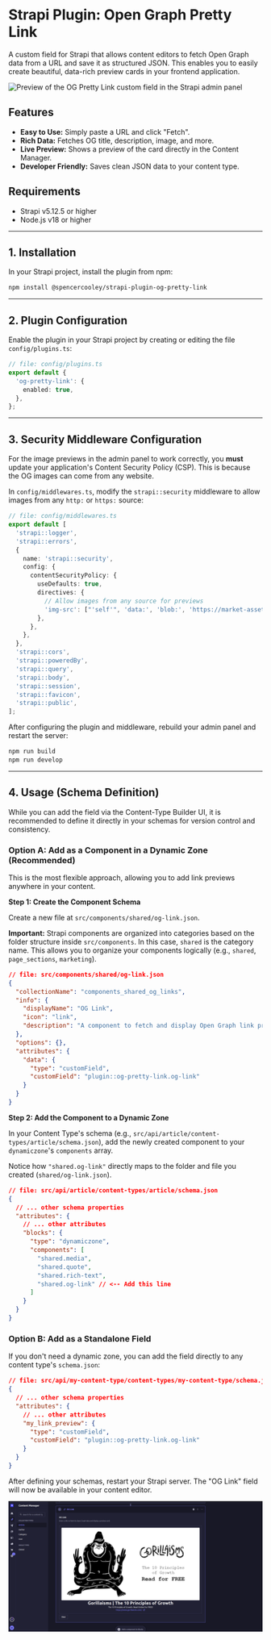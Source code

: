 # Strapi Plugin: Open Graph Pretty Link

A custom field for Strapi that allows content editors to fetch Open Graph data from a URL and save it as structured JSON. This enables you to easily create beautiful, data-rich preview cards in your frontend application.

![Preview of the OG Pretty Link custom field in the Strapi admin panel](https://raw.githubusercontent.com/spencer-cooley/strapi-plugin-og-pretty-link/main/og-pretty-link-demo.gif)

## Features

- **Easy to Use:** Simply paste a URL and click "Fetch".
- **Rich Data:** Fetches OG title, description, image, and more.
- **Live Preview:** Shows a preview of the card directly in the Content Manager.
- **Developer Friendly:** Saves clean JSON data to your content type.

## Requirements

- Strapi v5.12.5 or higher
- Node.js v18 or higher

---

## 1. Installation

In your Strapi project, install the plugin from npm:

```bash
npm install @spencercooley/strapi-plugin-og-pretty-link
```

---

## 2. Plugin Configuration

Enable the plugin in your Strapi project by creating or editing the file `config/plugins.ts`:

```typescript
// file: config/plugins.ts
export default {
  'og-pretty-link': {
    enabled: true,
  },
};
```

---

## 3. Security Middleware Configuration

For the image previews in the admin panel to work correctly, you **must** update your application's Content Security Policy (CSP). This is because the OG images can come from any website.

In `config/middlewares.ts`, modify the `strapi::security` middleware to allow images from any `http:` or `https:` source:

```typescript
// file: config/middlewares.ts
export default [
  'strapi::logger',
  'strapi::errors',
  {
    name: 'strapi::security',
    config: {
      contentSecurityPolicy: {
        useDefaults: true,
        directives: {
          // Allow images from any source for previews
          'img-src': ["'self'", 'data:', 'blob:', 'https://market-assets.strapi.io', 'http:', 'https:'],
        },
      },
    },
  },
  'strapi::cors',
  'strapi::poweredBy',
  'strapi::query',
  'strapi::body',
  'strapi::session',
  'strapi::favicon',
  'strapi::public',
];
```

After configuring the plugin and middleware, rebuild your admin panel and restart the server:

```bash
npm run build
npm run develop
```

---

## 4. Usage (Schema Definition)

While you can add the field via the Content-Type Builder UI, it is recommended to define it directly in your schemas for version control and consistency.

### Option A: Add as a Component in a Dynamic Zone (Recommended)

This is the most flexible approach, allowing you to add link previews anywhere in your content.

**Step 1: Create the Component Schema**

Create a new file at `src/components/shared/og-link.json`.

**Important:** Strapi components are organized into categories based on the folder structure inside `src/components`. In this case, `shared` is the category name. This allows you to organize your components logically (e.g., `shared`, `page_sections`, `marketing`).

```json
// file: src/components/shared/og-link.json
{
  "collectionName": "components_shared_og_links",
  "info": {
    "displayName": "OG Link",
    "icon": "link",
    "description": "A component to fetch and display Open Graph link previews."
  },
  "options": {},
  "attributes": {
    "data": {
      "type": "customField",
      "customField": "plugin::og-pretty-link.og-link"
    }
  }
}
```

**Step 2: Add the Component to a Dynamic Zone**

In your Content Type's schema (e.g., `src/api/article/content-types/article/schema.json`), add the newly created component to your `dynamiczone`'s `components` array.

Notice how `"shared.og-link"` directly maps to the folder and file you created (`shared/og-link.json`).

```json
// file: src/api/article/content-types/article/schema.json
{
  // ... other schema properties
  "attributes": {
    // ... other attributes
    "blocks": {
      "type": "dynamiczone",
      "components": [
        "shared.media",
        "shared.quote",
        "shared.rich-text",
        "shared.og-link" // <-- Add this line
      ]
    }
  }
}
```

### Option B: Add as a Standalone Field

If you don't need a dynamic zone, you can add the field directly to any content type's `schema.json`:

```json
// file: src/api/my-content-type/content-types/my-content-type/schema.json
{
  // ... other schema properties
  "attributes": {
    // ... other attributes
    "my_link_preview": {
      "type": "customField",
      "customField": "plugin::og-pretty-link.og-link"
    }
  }
}
```

After defining your schemas, restart your Strapi server. The "OG Link" field will now be available in your content editor.

![Screen Shot](screen-shot.png)
